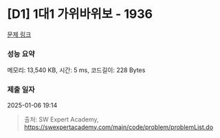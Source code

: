 # [D1] 1대1 가위바위보 - 1936 

[문제 링크](https://swexpertacademy.com/main/code/problem/problemDetail.do?contestProbId=AV5PjKXKALcDFAUq) 

### 성능 요약

메모리: 13,540 KB, 시간: 5 ms, 코드길이: 228 Bytes

### 제출 일자

2025-01-06 19:14



> 출처: SW Expert Academy, https://swexpertacademy.com/main/code/problem/problemList.do